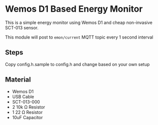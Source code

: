 # Wemos D1 Based Energy Monitor

This is a simple energy monitor using Wemos D1 and cheap non-invasive SCT-013 sensor.

This module will post to `emon/current` MQTT topic every 1 second interval

## Steps
Copy config.h.sample to config.h and change based on your own setup

## Material
- Wemos D1
- USB Cable
- SCT-013-000
- 2 10k Ω Resistor
- 1 22 Ω Resistor
- 10uF Capacitor

